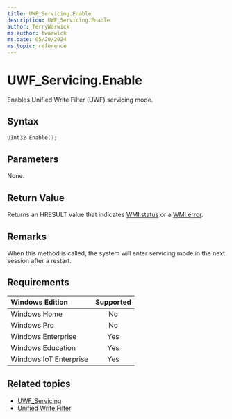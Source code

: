 ```yaml
---
title: UWF_Servicing.Enable
description: UWF_Servicing.Enable
author: TerryWarwick
ms.author: twarwick
ms.date: 05/20/2024
ms.topic: reference
---
```


# UWF_Servicing.Enable

Enables Unified Write Filter (UWF) servicing mode.

## Syntax

```powershell
UInt32 Enable();
```

## Parameters

None.

## Return Value

Returns an HRESULT value that indicates [WMI status](/windows/win32/wmisdk/wmi-non-error-constants) or a [WMI error](/windows/win32/wmisdk/wmi-error-constants).

## Remarks

When this method is called, the system will enter servicing mode in the next session after a restart.

## Requirements

| Windows Edition        | Supported |
|:-----------------------|:---------:|
| Windows Home           | No        |
| Windows Pro            | No        |
| Windows Enterprise     | Yes       |
| Windows Education      | Yes       |
| Windows IoT Enterprise | Yes       |

## Related topics

- [UWF_Servicing](uwf-servicing.md)
- [Unified Write Filter]( index.md)
